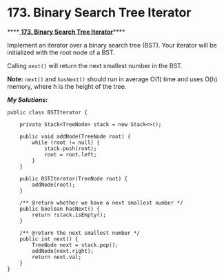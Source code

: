 # 173. Binary Search Tree Iterator

\*\*\*\*[ **173. Binary Search Tree Iterator**](https://leetcode.com/problems/binary-search-tree-iterator/description/)\*\*\*\*

Implement an iterator over a binary search tree \(BST\). Your iterator will be initialized with the root node of a BST.

Calling `next()` will return the next smallest number in the BST.

**Note:** `next()` and `hasNext()` should run in average O\(1\) time and uses O\(h\) memory, where h is the height of the tree.

_**My Solutions:**_

```text
public class BSTIterator {
    
    private Stack<TreeNode> stack = new Stack<>();
    
    public void addNode(TreeNode root) {
        while (root != null) {
            stack.push(root);
            root = root.left;
        }
    }

    public BSTIterator(TreeNode root) {
        addNode(root);
    }

    /** @return whether we have a next smallest number */
    public boolean hasNext() {
        return !stack.isEmpty();
    }

    /** @return the next smallest number */
    public int next() {
        TreeNode next = stack.pop();
        addNode(next.right);
        return next.val;
    }
}
```

